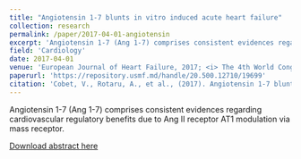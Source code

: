 ```yaml
---
title: "Angiotensin 1-7 blunts in vitro induced acute heart failure"
collection: research
permalink: /paper/2017-04-01-angiotensin
excerpt: 'Angiotensin 1-7 (Ang 1-7) comprises consistent evidences regarding cardiovascular regulatory benefits due to Ang II receptor AT1 modulation via mass receptor.'
field: 'Cardiology'
date: 2017-04-01
venue: 'European Journal of Heart Failure, 2017; <i> The 4th World Congress on Acute Heart Failure, Paris, France, 29 April – 2 May 2017 </i>'
paperurl: 'https://repository.usmf.md/handle/20.500.12710/19699'
citation: 'Cobet, V., Rotaru, A., et al., (2017). Angiotensin 1-7 blunts in vitro induced acute heart failure. <i>European Journal of Heart Failure</i>, 19 (S1), 597.  https://doi.org/10.1002/ejhf.833'
---
```

Angiotensin 1-7 (Ang 1-7) comprises consistent evidences regarding cardiovascular regulatory benefits due to Ang II receptor AT1 modulation via mass receptor.

[Download abstract here](https://repository.usmf.md/handle/20.500.12710/19699)
